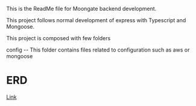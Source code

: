 This is the ReadMe file for Moongate backend development.

This project follows normal development of express with Typescript and Mongoose.

This project is composed with few folders

config -- This folder contains files related to configuration such as aws or mongoose

# ERD
[Link](https://www.erdcloud.com/d/67kFEa7aZdwmevjwa)
